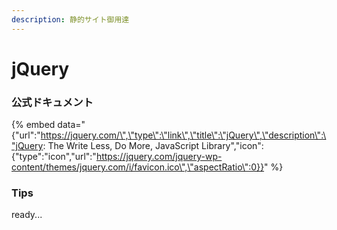 ```yaml
---
description: 静的サイト御用達
---
```


# jQuery

### 公式ドキュメント

{% embed data="{\"url\":\"https://jquery.com/\",\"type\":\"link\",\"title\":\"jQuery\",\"description\":\"jQuery: The Write Less, Do More, JavaScript Library\",\"icon\":{\"type\":\"icon\",\"url\":\"https://jquery.com/jquery-wp-content/themes/jquery.com/i/favicon.ico\",\"aspectRatio\":0}}" %}

### Tips

ready...

